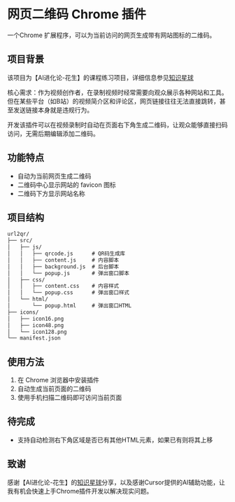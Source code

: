 # 网页二维码 Chrome 插件

一个Chrome 扩展程序，可以为当前访问的网页生成带有网站图标的二维码。

## 项目背景
该项目为【AI进化论-花生】的课程练习项目，详细信息参见[知识星球](https://articles.zsxq.com/id_pi7w45s5sqg3.html)

核心需求：作为视频创作者，在录制视频时经常需要向观众展示各种网站和工具。但在某些平台（如B站）的视频简介区和评论区，网页链接往往无法直接跳转，甚至发送链接本身就是违规行为。

开发该插件可以在视频录制时自动在页面右下角生成二维码，让观众能够直接扫码访问，无需后期编辑添加二维码。


## 功能特点

- 自动为当前网页生成二维码
- 二维码中心显示网站的 favicon 图标
- 二维码下方显示网站名称

## 项目结构

```markdown
url2qr/
├── src/
│   ├── js/
│   │   ├── qrcode.js      # QR码生成库
│   │   ├── content.js     # 内容脚本
│   │   ├── background.js  # 后台脚本
│   │   └── popup.js       # 弹出窗口脚本
│   ├── css/
│   │   ├── content.css    # 内容样式
│   │   └── popup.css      # 弹出窗口样式
│   └── html/
│       └── popup.html     # 弹出窗口HTML
├── icons/
│   ├── icon16.png
│   ├── icon48.png
│   └── icon128.png
└── manifest.json
```

## 使用方法

1. 在 Chrome 浏览器中安装插件
2. 自动生成当前页面的二维码
3. 使用手机扫描二维码即可访问当前页面 

## 待完成

- 支持自动检测右下角区域是否已有其他HTML元素，如果已有则将其上移

## 致谢

感谢【AI进化论-花生】的[知识星球](https://articles.zsxq.com/id_pi7w45s5sqg3.html)分享，以及感谢Cursor提供的AI辅助功能，让我有机会快速上手Chrome插件开发以解决现实问题。
